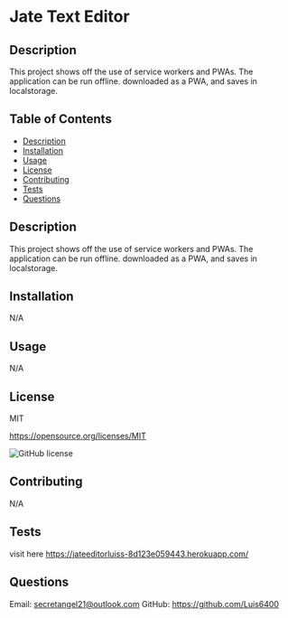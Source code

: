# Jate Text Editor

  ## Description
  This project shows off the use of service workers and PWAs. The application can be run offline. downloaded as a PWA, and saves in localstorage.

  ## Table of Contents
  * [Description](#description)
  * [Installation](#installation)
  * [Usage](#usage)
  * [License](#license)
  * [Contributing](#contributing)
  * [Tests](#tests)
  * [Questions](#questions)
  
  ## Description
  This project shows off the use of service workers and PWAs. The application can be run offline. downloaded as a PWA, and saves in localstorage.

  ## Installation
  N/A

  ## Usage
  N/A

  ## License
  MIT

  https://opensource.org/licenses/MIT

  ![GitHub license](https://img.shields.io/badge/license-MIT-blue.svg)

  ## Contributing
  N/A

  ## Tests
  visit here https://jateeditorluiss-8d123e059443.herokuapp.com/

  ## Questions
  Email: secretangel21@outlook.com
  GitHub: https://github.com/Luis6400

